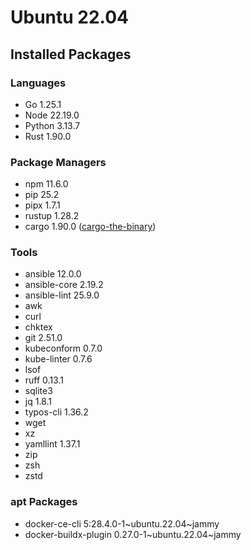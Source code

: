 # Ubuntu 22.04

## Installed Packages

### Languages

- Go 1.25.1
- Node 22.19.0
- Python 3.13.7
- Rust 1.90.0

### Package Managers

- npm 11.6.0
- pip 25.2
- pipx 1.7.1
- rustup 1.28.2
- cargo 1.90.0 ([cargo-the-binary](https://github.com/rust-lang/cargo/blob/master/src/cargo/version.rs))

### Tools

- ansible 12.0.0
- ansible-core 2.19.2
- ansible-lint 25.9.0
- awk
- curl
- chktex
- git 2.51.0
- kubeconform 0.7.0
- kube-linter 0.7.6
- lsof
- ruff 0.13.1
- sqlite3
- jq 1.8.1
- typos-cli 1.36.2
- wget
- xz
- yamllint 1.37.1
- zip
- zsh
- zstd

### apt Packages

- docker-ce-cli 5:28.4.0-1\~ubuntu.22.04\~jammy
- docker-buildx-plugin 0.27.0-1\~ubuntu.22.04\~jammy
